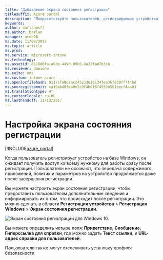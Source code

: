 ```yaml
---
title: "Добавление экрана состояния регистрации"
titlesuffix: Azure portal
description: "Поприветствуйте пользователей, регистрирующих устройства на базе Windows 10."
keywords: 
author: barlanmsft
ms.author: barlan
manager: arob98
ms.date: 11/08/2017
ms.topic: article
ms.prod: 
ms.service: microsoft-intune
ms.technology: 
ms.assetid: 8518d8fa-a0de-449d-89b6-8a33fad7b3eb
ms.reviewer: damionw
ms.suite: ems
ms.custom: intune-azure
ms.openlocfilehash: 01171fe0d7ac245233616134fea36f830ff7f4bd
ms.sourcegitcommit: ca10ab40fe40e5c9f4b6f6f4950b551eecf4aa03
ms.translationtype: HT
ms.contentlocale: ru-RU
ms.lasthandoff: 11/13/2017
---
```

# <a name="set-up-an-enrollment-status-screen"></a>Настройка экрана состояния регистрации

[!INCLUDE[azure_portal](./includes/azure_portal.md)]

Когда пользователь регистрирует устройство на базе Windows, он ожидает получить доступ ко всему нужному для работы сразу после регистрации. Пользователи не осознают, что передача содержимого, приложений, политик и параметров на устройство продолжается даже после завершения регистрации.

Вы можете настроить экран состояния регистрации, чтобы предоставить пользователям дополнительные сведения и информировать их о том, что происходит после регистрации. Это можно сделать в области **Регистрация устройства** > **Регистрация Windows** > **Экран состояния регистрации**.

![Экран состояния регистрации для Windows 10.](./media/win10-enrollment-status-admin-setup.png)

Вы можете определить четыре поля: **Приветствие**, **Сообщение**, **Гиперссылка для справки**, где можно задать **Текст ссылки**, и **URL-адрес справки для пользователей**.

Пользователи также могут отслеживать установку профиля безопасности. 
